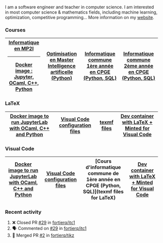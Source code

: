 I am a software engineer and teacher in computer science. I am interested in most computer science & mathematics fields, including machine learning, optimization, competitive programming... More information on my [website](https://github.com/fortierq/fortierq.github.io).

### Courses

| [Informatique en MP2I](https://github.com/mp2i-fsm/mp2i-2021)<hr>[Docker image : Jupyter, OCaml, C++, Python](https://github.com/fortierq/mp2i-jupyter-docker) | [Optimisation en Master Intelligence artificelle (Python)](https://github.com/fortierq/oc-m1-2021) | [Informatique commune 1ère année en CPGE (Python, SQL)](https://github.com/fortierq/itc1) | [Informatique commune 2ème année en CPGE (Python, SQL)](https://github.com/fortierq/ipt2) |
|---|---|---|---|

### LaTeX

| [Docker image to run JupyterLab with OCaml, C++ and Python](https://github.com/fortierq/mp2i-jupyter-docker) | [Visual Code configuration files](https://github.com/fortierq/vscode-config) | [texmf files](https://github.com/fortierq/texmf) | [Dev container with LaTeX + Minted for Visual Code](https://github.com/fortierq/devcontainer-latex) |
|---|---|---|---|

### Visual Code

| [Docker image to run JupyterLab with OCaml, C++ and Python](https://github.com/fortierq/mp2i-jupyter-docker) | [Visual Code configuration files](https://github.com/fortierq/vscode-config) | [Cours d'informatique commune de 1ère année en CPGE (Python, SQL)](texmf files for LaTeX) | [Dev container with LaTeX + Minted for Visual Code](https://github.com/fortierq/devcontainer-latex) |
|---|---|---|---|

### Recent activity

<!--START_SECTION:activity-->
1. ❌ Closed PR [#29](https://github.com/fortierq/itc1/pull/29) in [fortierq/itc1](https://github.com/fortierq/itc1)
2. 🗣 Commented on [#29](https://github.com/fortierq/itc1/issues/29) in [fortierq/itc1](https://github.com/fortierq/itc1)
3. 🎉 Merged PR [#2](https://github.com/fortierq/tikz/pull/2) in [fortierq/tikz](https://github.com/fortierq/tikz)
<!--END_SECTION:activity-->
